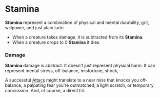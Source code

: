 <!--
  Stamina replaces the abstruse term HP. It also encapsulates the idea that damage is abstract.
-->
# Stamina

**Stamina** represent a combination of physical and mental durability, grit, willpower, and just plain luck:

 + When a creature takes damage, it is subtracted from its **Stamina**.
 + When a creature drops to 0 **Stamina** it dies.

### Damage

**Stamina** damage is abstract. It doesn't just represent physical harm. It can represent mental stress, off-balance, misfortune, shock,

A successful [Attack](pages/combat/attacks.md) might translate to a near miss that knocks you off-balance, a palpating fear you're outmatched, a light scratch, or temporary concussion. And, of course, a direct hit.
